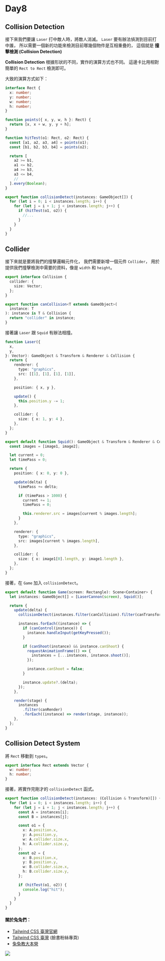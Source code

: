 # Day8

## Collision Detection

接下來我們要讓 `Laser` 打中敵人時，將敵人消滅。
`Laser` 要有辦法偵測到目前打中誰，
所以需要一個新的功能來檢測目前哪幾個物件是互相重疊的，
這個就是 **撞擊檢測 (Collision Detection)**

**Collision Detection** 根據形狀的不同，實作的演算方式也不同。
這邊卡比用相對簡單的 `Rect to Rect` 檢測即可。

大致的演算方式如下：

```ts
interface Rect {
  x: number;
  y: number;
  w: number;
  h: number;
}

function points({ x, y, w, h }: Rect) {
  return [x, x + w, y, y + h];
}

function hitTest(o1: Rect, o2: Rect) {
  const [a1, a2, a3, a4] = points(o1);
  const [b1, b2, b3, b4] = points(o2);

  return [
    a2 >= b1,
    a1 <= b2,
    a4 >= b3,
    a3 <= b4,
    //
  ].every(Boolean);
}

export function collisionDetect(instances: GameObject[]) {
  for (let i = 0; i < instances.length; i++) {
    for (let j = i + 1; j < instances.length; j++) {
      if (hitTest(o1, o2)) {
        //...
      }
    }
  }
}
```

## Collider

接下來就是要將我們的撞擊邏輯元件化，
我們需要新增一個元件 `Collider`，
用於提供我們撞擊檢測中需要的資料，像是 `width` 和 `height`。

```ts
export interface Collision {
  collider: {
    size: Vector;
  };
}

export function canCollision<T extends GameObject>(
  instance: T
): instance is T & Collision {
  return "collider" in instance;
}
```

接著讓 `Laser` 跟 `Squid` 有辦法相撞。

```ts
function Laser({
  x,
  y,
}: Vector): GameObject & Transform & Renderer & Collision {
  return {
    renderer: {
      type: "graphics",
      src: [[1], [1], [1], [1]],
    },

    position: { x, y },

    update() {
      this.position.y -= 1;
    },

    collider: {
      size: { x: 1, y: 4 },
    },
  };
}
```

```ts
export default function Squid(): GameObject & Transform & Renderer & Collision {
  const images = [image1, image2];

  let current = 0;
  let timePass = 0;

  return {
    position: { x: 0, y: 0 },

    update(delta) {
      timePass += delta;

      if (timePass > 1000) {
        current += 1;
        timePass = 0;

        this.renderer.src = images[current % images.length];
      }
    },

    renderer: {
      type: "graphics",
      src: images[current % images.length],
    },

    collider: {
      size: { x: image1[0].length, y: image1.length },
    },
  };
}
```

接著，在 `Game` 加入 `collisionDetect`。

```ts
export default function Game(screen: Rectangle): Scene<Container> {
  let instances: GameObject[] = [LaserCannon(screen), Squid()];

  return {
    update(delta) {
      collisionDetect(instances.filter(canCollision).filter(canTransform));

      instances.forEach((instance) => {
        if (canControl(instance)) {
          instance.handleInput(getKeyPressed());
        }

        if (canShoot(instance) && instance.canShoot) {
          requestAnimationFrame(() => {
            instances = [...instances, instance.shoot()];
          });

          instance.canShoot = false;
        }

        instance.update?.(delta);
      });
    },

    render(stage) {
      instances
        .filter(canRender)
        .forEach((instance) => render(stage, instance));
    },
  };
}
```

## Collision Detect System

將 `Rect` 移動到 `types`。

```ts
export interface Rect extends Vector {
  w: number;
  h: number;
}
```

接著，將實作完剛才的 `collisionDetect` 函式。

```ts
export function collisionDetect(instances: (Collision & Transform)[]) {
  for (let i = 0; i < instances.length; i++) {
    for (let j = i + 1; j < instances.length; j++) {
      const A = instances[i];
      const B = instances[j];

      const o1 = {
        x: A.position.x,
        y: A.position.y,
        w: A.collider.size.x,
        h: A.collider.size.y,
      };
      const o2 = {
        x: B.position.x,
        y: B.position.y,
        w: B.collider.size.x,
        h: B.collider.size.y,
      };

      if (hitTest(o1, o2)) {
        console.log("hit");
      }
    }
  }
}
```

#### 關於兔兔們：

- [Tailwind CSS 臺灣官網](https://tailwindcss.tw)
- [Tailwind CSS 臺灣](https://www.facebook.com/tailwindcss.tw) (臉書粉絲專頁)
- [兔兔教大本營](https://www.facebook.com/lalarabbits-%E5%85%94%E5%85%94%E6%95%99%E5%A4%A7%E6%9C%AC%E7%87%9F-102150975410839/)

![](https://i.imgur.com/PwE2UE9.jpg)
